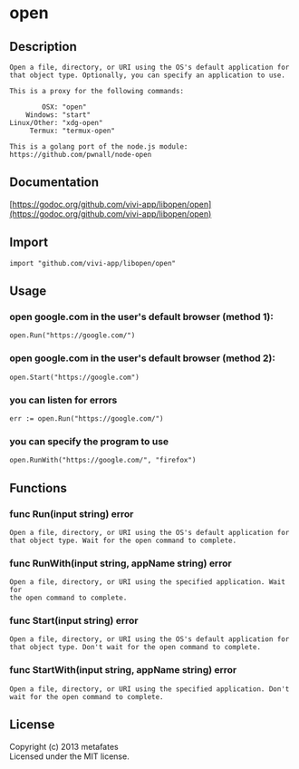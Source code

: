 # open

## Description ##

    Open a file, directory, or URI using the OS's default application for
    that object type. Optionally, you can specify an application to use.

    This is a proxy for the following commands:

	        OSX: "open"
	    Windows: "start"
	Linux/Other: "xdg-open"
         Termux: "termux-open"

    This is a golang port of the node.js module:
    https://github.com/pwnall/node-open


## Documentation ##

[https://godoc.org/github.com/vivi-app/libopen/open](https://godoc.org/github.com/vivi-app/libopen/open)

## Import ##

    import "github.com/vivi-app/libopen/open"

## Usage ##

### open google.com in the user's default browser (method 1):

	open.Run("https://google.com/")
	
### open google.com in the user's default browser (method 2):

	open.Start("https://google.com")

### you can listen for errors

	err := open.Run("https://google.com/")
	
### you can specify the program to use

	open.RunWith("https://google.com/", "firefox")	


## Functions ##

### func Run(input string) error

    Open a file, directory, or URI using the OS's default application for
    that object type. Wait for the open command to complete.

### func RunWith(input string, appName string) error

    Open a file, directory, or URI using the specified application. Wait for
    the open command to complete.

### func Start(input string) error

    Open a file, directory, or URI using the OS's default application for
    that object type. Don't wait for the open command to complete.

### func StartWith(input string, appName string) error

    Open a file, directory, or URI using the specified application. Don't
    wait for the open command to complete.


## License

Copyright (c) 2013 metafates  
Licensed under the MIT license.
